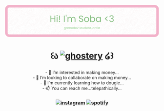 <!---
shysoba/shysoba is a ✨ special ✨ repository because its `README.md` (this file) appears on your GitHub profile.
You can click the Preview link to take a look at your changes.
--->

<div align="center">
  <img src="https://github.com/shysoba/shysoba/blob/main/images/banner.png" alt="header"/>
</div>

<h1 align="center"> 
  
  ꒰ა   [<img src='https://cdn.jsdelivr.net/npm/simple-icons@3.0.1/icons/ghostery.svg' alt='ghostery' height='45'>](https://s-aga.carrd.co/)     ໒꒱ 
  </h1>
  
<p align="center">
- 👀 I’m interested in making money... <br>
- 💞️ I’m looking to collaborate on making money...<br>
- 🌱 I’m currently learning how to dougie...<br>
- 📫 You can reach me...telepathically... <br>
</p>

<h3 align="center"> 
  
[<img src='https://cdn.jsdelivr.net/npm/simple-icons@3.0.1/icons/instagram.svg' alt='instagram' height='25'>](https://www.instagram.com/shysoba/)   [<img src='https://cdn.jsdelivr.net/npm/simple-icons@3.0.1/icons/spotify.svg' alt='spotify' height='25'>](https://open.spotify.com/user/shysoba)  
  
  </h3>
